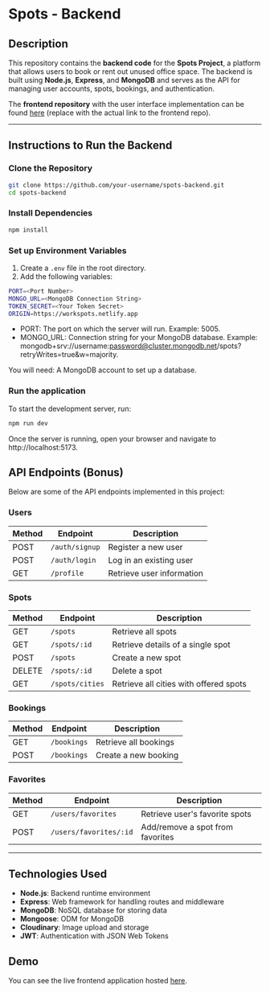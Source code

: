 # Spots - Backend

## Description

This repository contains the **backend code** for the **Spots Project**, a platform that allows users to book or rent out unused office space. The backend is built using **Node.js**, **Express**, and **MongoDB** and serves as the API for managing user accounts, spots, bookings, and authentication.

The **frontend repository** with the user interface implementation can be found [here](https://github.com/your-username/spots-frontend) (replace with the actual link to the frontend repo).

---

## Instructions to Run the Backend

### Clone the Repository

```bash
git clone https://github.com/your-username/spots-backend.git
cd spots-backend
```

### Install Dependencies 
```bash
npm install
```

### Set up Environment Variables

1. Create a `.env` file in the root directory.
2. Add the following variables:

```bash
PORT=<Port Number>
MONGO_URL=<MongoDB Connection String>
TOKEN_SECRET=<Your Token Secret>
ORIGIN=https://workspots.netlify.app
```
- PORT: The port on which the server will run. Example: 5005.
- MONGO_URL: Connection string for your MongoDB database. 
Example: mongodb+srv://username:password@cluster.mongodb.net/spots?retryWrites=true&w=majority.

You will need: A MongoDB account to set up a database.

### Run the application
To start the development server, run:
```bash
npm run dev
```
Once the server is running, open your browser and navigate to http://localhost:5173.

## API Endpoints (Bonus)

Below are some of the API endpoints implemented in this project:

### Users
| Method | Endpoint      | Description            |
|--------|---------------|------------------------|
| POST   | `/auth/signup`| Register a new user    |
| POST   | `/auth/login` | Log in an existing user|
| GET    | `/profile`   | Retrieve user information |

### Spots
| Method | Endpoint     | Description                        |
|--------|--------------|------------------------------------|
| GET    | `/spots`     | Retrieve all spots                |
| GET    | `/spots/:id` | Retrieve details of a single spot |
| POST   | `/spots`     | Create a new spot                 |
| DELETE | `/spots/:id` | Delete a spot                     |
| GET    | `/spots/cities`| Retrieve all cities with offered spots   |

### Bookings
| Method | Endpoint      | Description           |
|--------|---------------|-----------------------|
| GET    | `/bookings`   | Retrieve all bookings |
| POST   | `/bookings`   | Create a new booking  |

### Favorites
| Method | Endpoint               | Description                     |
|--------|------------------------|---------------------------------|
| GET    | `/users/favorites`     | Retrieve user's favorite spots  |
| POST   | `/users/favorites/:id` | Add/remove a spot from favorites|

---

## Technologies Used

- **Node.js**: Backend runtime environment
- **Express**: Web framework for handling routes and middleware
- **MongoDB**: NoSQL database for storing data
- **Mongoose**: ODM for MongoDB
- **Cloudinary**: Image upload and storage
- **JWT**: Authentication with JSON Web Tokens

## Demo

You can see the live frontend application hosted [here](https://workspots.netlify.app/).
